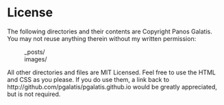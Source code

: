 <h1>License</h1>

<p>The following directories and their contents are Copyright Panos Galatis. You may not reuse anything therein without my 
written permission:</p>

<dl>
<dt>
<dd>_posts/</dd>
<dd>images/</dd>
</dt>
</dl>

<p>All other directories and files are MIT Licensed. Feel free to use the HTML and CSS as you please. If you do use them, a link back to http://github.com/pgalatis/pgalatis.github.io would be greatly appreciated, but is not required.</p>
